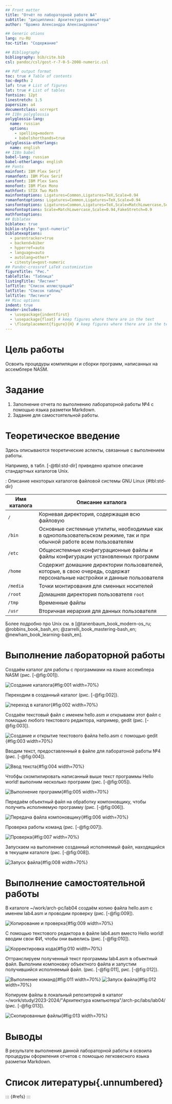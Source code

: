 ```yaml
---
## Front matter
title: "Отчёт по лабораторной работе №4"
subtitle: "дисциплина: Архитектура компьютера"
author: "Бражко Александра Александровна"

## Generic otions
lang: ru-RU
toc-title: "Содержание"

## Bibliography
bibliography: bib/cite.bib
csl: pandoc/csl/gost-r-7-0-5-2008-numeric.csl

## Pdf output format
toc: true # Table of contents
toc-depth: 2
lof: true # List of figures
lot: true # List of tables
fontsize: 12pt
linestretch: 1.5
papersize: a4
documentclass: scrreprt
## I18n polyglossia
polyglossia-lang:
  name: russian
  options:
	- spelling=modern
	- babelshorthands=true
polyglossia-otherlangs:
  name: english
## I18n babel
babel-lang: russian
babel-otherlangs: english
## Fonts
mainfont: IBM Plex Serif
romanfont: IBM Plex Serif
sansfont: IBM Plex Sans
monofont: IBM Plex Mono
mathfont: STIX Two Math
mainfontoptions: Ligatures=Common,Ligatures=TeX,Scale=0.94
romanfontoptions: Ligatures=Common,Ligatures=TeX,Scale=0.94
sansfontoptions: Ligatures=Common,Ligatures=TeX,Scale=MatchLowercase,Scale=0.94
monofontoptions: Scale=MatchLowercase,Scale=0.94,FakeStretch=0.9
mathfontoptions:
## Biblatex
biblatex: true
biblio-style: "gost-numeric"
biblatexoptions:
  - parentracker=true
  - backend=biber
  - hyperref=auto
  - language=auto
  - autolang=other*
  - citestyle=gost-numeric
## Pandoc-crossref LaTeX customization
figureTitle: "Рис."
tableTitle: "Таблица"
listingTitle: "Листинг"
lofTitle: "Список иллюстраций"
lotTitle: "Список таблиц"
lolTitle: "Листинги"
## Misc options
indent: true
header-includes:
  - \usepackage{indentfirst}
  - \usepackage{float} # keep figures where there are in the text
  - \floatplacement{figure}{H} # keep figures where there are in the text
---
```


# Цель работы

Освоить процедуры компиляции и сборки программ, написанных на ассемблере NASM.

# Задание

1. Заполнение отчета по выполнению лабораторной работы №4 с помощью языка разметки Markdown.
2. Задание для самостоятельной работы.

# Теоретическое введение

Здесь описываются теоретические аспекты, связанные с выполнением работы.

Например, в табл. [-@tbl:std-dir] приведено краткое описание стандартных каталогов Unix.

: Описание некоторых каталогов файловой системы GNU Linux {#tbl:std-dir}

| Имя каталога | Описание каталога                                                                                                          |
|--------------|----------------------------------------------------------------------------------------------------------------------------|
| `/`          | Корневая директория, содержащая всю файловую                                                                               |
| `/bin `      | Основные системные утилиты, необходимые как в однопользовательском режиме, так и при обычной работе всем пользователям     |
| `/etc`       | Общесистемные конфигурационные файлы и файлы конфигурации установленных программ                                           |
| `/home`      | Содержит домашние директории пользователей, которые, в свою очередь, содержат персональные настройки и данные пользователя |
| `/media`     | Точки монтирования для сменных носителей                                                                                   |
| `/root`      | Домашняя директория пользователя  `root`                                                                                   |
| `/tmp`       | Временные файлы                                                                                                            |
| `/usr`       | Вторичная иерархия для данных пользователя                                                                                 |

Более подробно про Unix см. в [@tanenbaum_book_modern-os_ru; @robbins_book_bash_en; @zarrelli_book_mastering-bash_en; @newham_book_learning-bash_en].

# Выполнение лабораторной работы

Создаём каталог для работы с программами на языке ассемблера NASM (рис. [-@fig:001]).

![Создание каталога](image/4.1.png){#fig:001 width=70%}

Переходим в созданный каталог (рис. [-@fig:002]).

![переход в каталог](image/4.2.png){#fig:002 width=70%}

Создаём текстовый файл с именем hello.asm и открываем этот файл с помощью любого текстового редактора, например, gedit (рис. [-@fig:003]).

![Создание и открытие текстового файла hello.asm с помощью gedit](image/4.3.png){#fig:003 width=70%}

Вводим текст, предоставленный в файле для лаборатоной работы №4 (рис. [-@fig:004]).

![Ввод текста](image/4.4.png){#fig:004 width=70%}

Чтобфы скомпилировать написанный выше текст программы Hello world! выполним несколько программ (рис. [-@fig:005]).

![Выполнение программ](image/4.5.png){#fig:005 width=70%}

Передаём объектный файл на обработку компоновщику, чтобы получить исполняемую программу (рис. [-@fig:006]).

![Передача файла компоновщику](image/4.6.png){#fig:006 width=70%}

Проверка работы команд (рис. [-@fig:007]).

![Проверка](image/4.7.png){#fig:007 width=70%}

Запускаем на выполнение созданный исполняемый файл, находящийся в текущем каталоге (рис. [-@fig:008]).

![Запуск файла](image/4.8.png){#fig:008 width=70%}

# Выполнение самостоятельной работы

В каталоге ~/work/arch-pc/lab04 создаём копию файла hello.asm с именем lab4.asm и проводим проверку (рис. [-@fig:009]).

![Копирование и проверка](image/4.9.png){#fig:009 width=70%}

С помощью текстового редактора в файле lab4.asm вместо Hello world! вводим свои ФИ, чтобы они вывелись (рис. [-@fig:010]).

![Корректировка кода](image/4.10.png){#fig:010 width=70%}

Оттранслируем полученный текст программы lab4.asm в объектный файл. Выполним компоновку объектного файла и запустим получившийся исполняемый файл. (рис. [-@fig:011], рис. [-@fig:012]).

![Выполнение команд](image/4.11.png){#fig:011 width=70%}
![Запуск файла](image/4.12.png){#fig:012 width=70%}

Копируем файлы в локальный репозиторий в каталог ~/work/study/2023-2024/"Архитектура компьютера"/arch-pc/labs/lab04/ (рис. [-@fig:013]).

![Скопированные файлы](image/4.13.png){#fig:013 width=70%}

# Выводы

В результате выполнения данной лабораторной работы я освоила процедуры оформления отчетов с помощью легковесного языка разметки Markdown.

# Список литературы{.unnumbered}

::: {#refs}
:::
